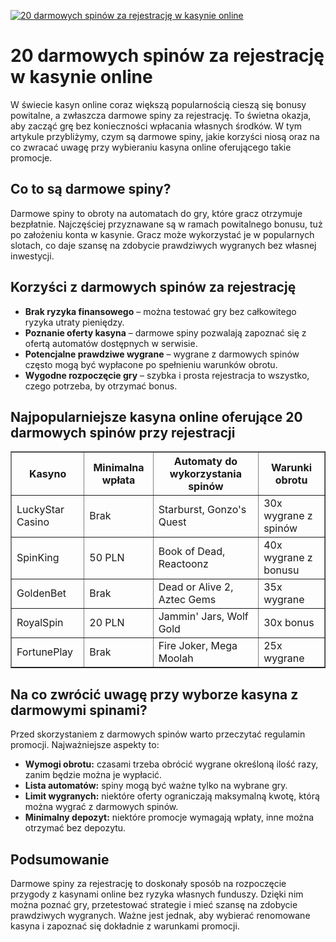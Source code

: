 [![20 darmowych spinów za rejestrację w kasynie online](https://123-caf.pages.dev/gitsignup.png)](https://vrmoo.ru/Bt82HjjY)

<h1>20 darmowych spinów za rejestrację w kasynie online</h1> <p>W świecie kasyn online coraz większą popularnością cieszą się bonusy powitalne, a zwłaszcza darmowe spiny za rejestrację. To świetna okazja, aby zacząć grę bez konieczności wpłacania własnych środków. W tym artykule przybliżymy, czym są darmowe spiny, jakie korzyści niosą oraz na co zwracać uwagę przy wybieraniu kasyna online oferującego takie promocje.</p>  <h2>Co to są darmowe spiny?</h2> <p>Darmowe spiny to obroty na automatach do gry, które gracz otrzymuje bezpłatnie. Najczęściej przyznawane są w ramach powitalnego bonusu, tuż po założeniu konta w kasynie. Gracz może wykorzystać je w popularnych slotach, co daje szansę na zdobycie prawdziwych wygranych bez własnej inwestycji.</p>  <h2>Korzyści z darmowych spinów za rejestrację</h2> <ul>   <li><strong>Brak ryzyka finansowego</strong> – można testować gry bez całkowitego ryzyka utraty pieniędzy.</li>   <li><strong>Poznanie oferty kasyna</strong> – darmowe spiny pozwalają zapoznać się z ofertą automatów dostępnych w serwisie.</li>   <li><strong>Potencjalne prawdziwe wygrane</strong> – wygrane z darmowych spinów często mogą być wypłacone po spełnieniu warunków obrotu.</li>   <li><strong>Wygodne rozpoczęcie gry</strong> – szybka i prosta rejestracja to wszystko, czego potrzeba, by otrzymać bonus.</li> </ul>  <h2>Najpopularniejsze kasyna online oferujące 20 darmowych spinów przy rejestracji</h2> <table border="1" cellpadding="8" cellspacing="0" style="border-collapse: collapse; width: 100%; max-width: 600px;">   <thead>     <tr>       <th>Kasyno</th>       <th>Minimalna wpłata</th>       <th>Automaty do wykorzystania spinów</th>       <th>Warunki obrotu</th>     </tr>   </thead>   <tbody>     <tr>       <td>LuckyStar Casino</td>       <td>Brak</td>       <td>Starburst, Gonzo's Quest</td>       <td>30x wygrane z spinów</td>     </tr>     <tr>       <td>SpinKing</td>       <td>50 PLN</td>       <td>Book of Dead, Reactoonz</td>       <td>40x wygrane z bonusu</td>     </tr>     <tr>       <td>GoldenBet</td>       <td>Brak</td>       <td>Dead or Alive 2, Aztec Gems</td>       <td>35x wygrane</td>     </tr>     <tr>       <td>RoyalSpin</td>       <td>20 PLN</td>       <td>Jammin' Jars, Wolf Gold</td>       <td>30x bonus</td>     </tr>     <tr>       <td>FortunePlay</td>       <td>Brak</td>       <td>Fire Joker, Mega Moolah</td>       <td>25x wygrane</td>     </tr>   </tbody> </table>  <h2>Na co zwrócić uwagę przy wyborze kasyna z darmowymi spinami?</h2> <p>Przed skorzystaniem z darmowych spinów warto przeczytać regulamin promocji. Najważniejsze aspekty to:</p> <ul>   <li><strong>Wymogi obrotu:</strong> czasami trzeba obrócić wygrane określoną ilość razy, zanim będzie można je wypłacić.</li>   <li><strong>Lista automatów:</strong> spiny mogą być ważne tylko na wybrane gry.</li>   <li><strong>Limit wygranych:</strong> niektóre oferty ograniczają maksymalną kwotę, którą można wygrać z darmowych spinów.</li>   <li><strong>Minimalny depozyt:</strong> niektóre promocje wymagają wpłaty, inne można otrzymać bez depozytu.</li> </ul>  <h2>Podsumowanie</h2> <p>Darmowe spiny za rejestrację to doskonały sposób na rozpoczęcie przygody z kasynami online bez ryzyka własnych funduszy. Dzięki nim można poznać gry, przetestować strategie i mieć szansę na zdobycie prawdziwych wygranych. Ważne jest jednak, aby wybierać renomowane kasyna i zapoznać się dokładnie z warunkami promocji.</p>